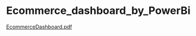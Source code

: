 # Ecommerce_dashboard_by_PowerBi
[EcommerceDashboard.pdf](https://github.com/user-attachments/files/19538996/EcommerceDashboard.pdf)
